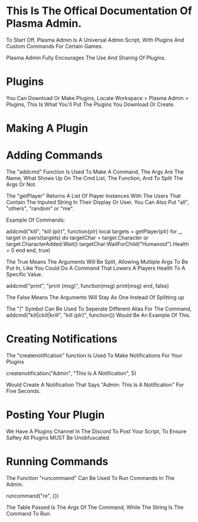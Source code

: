 # This Is The Offical Documentation Of Plasma Admin.

To Start Off, Plasma Admin Is A Universal Admin Script, With Plugins And Custom Commands For Certain Games.

Plasma Admin Fully Encourages The Use And Sharing Of Plugins.


# Plugins

You Can Download Or Make Plugins, Locate Workspace > Plasma Admin > Plugins, This Is What You'll Put The Plugins You Download Or Create.


# Making A Plugin


# Adding Commands

The "addcmd" Function Is Used To Make A Command, The Args Are The Name, What Shows Up On The Cmd List, The Function, And To Split The Args Or Not.

The "getPlayer" Returns A List Of Player Instances With The Users That Contain The Inputed String In Their Display Or User. You Can Also Put "all", "others", "random" or "me".

Example Of Commands:

addcmd("kill", "kill (plr)", function(plr)
    local targets = getPlayer(plr)
    for _, target in pairs(targets) do
       targetChar = target.Character or target.CharacterAdded:Wait()
       targetChar:WaitForChild("Humanoid").Health = 0
    end
end, true)

The True Means The Arguments Will Be Split, Allowing Multiple Args To Be Put In, Like You Could Do A Command That Lowers A Players Health To A Specific Value.

addcmd("print", "print (msg)", function(msg)
    print(msg)
end, false)

The False Means The Arguments Will Stay As One Instead Of Splitting up

The "|" Symbol Can Be Used To Seperate Different Alias For The Command, addcmd("kill|ckill|krill", "kill (plr)", function()) Would Be An Example Of This.


# Creating Notifications

The "createnotification" function Is Used To Make Notifications For Your Plugins

createnotification("Admin", "This Is A Notification", 5)

Would Create A Notification That Says "Admin: This Is A Notification" For Five Seconds.


# Posting Your Plugin

We Have A Plugins Channel In The Discord To Post Your Script, To Ensure Saftey All Plugins MUST Be Unobfuscated.


# Running Commands

The Function "runcommand" Can Be Used To Run Commands In The Admin.

runcommand("re", {})

The Table Passed Is The Args Of The Command, While The String Is The Command To Run.
